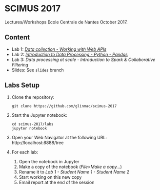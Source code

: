 SCIMUS 2017
===========

Lectures/Workshops Ecole Centrale de Nantes October 2017.

Content
-------

 * Lab 1: [*Data collection - Working with Web APIs*](labs/lab1/Lab%201%20-%20Data%20collection%20-%20Working%20with%20Web%20APIs.ipynb)
 * Lab 2: [*Introduction to Data Processing - Python - Pandas*](labs/lab2/Lab%202%20-%20Introduction%20to%20Data%20Processing%20-%20Python%20-%20Pandas.ipynb)
 * Lab 3: *Data processing at scale - Introduction to Spark & Collaborative Filtering*
 * Slides: See `slides` branch

Labs Setup
----------

  1. Clone the repository:

         git clone https://github.com/glinmac/scimus-2017

  1. Start the Jupyter notebook:
          
         cd scimus-2017/labs
         jupyter notebook
            
  1. Open your Web Navigator at the following URL: http://localhost:8888/tree
  
  1. For each lab:
      1. Open the notebook in Jupyter
      1. Make a copy of the notebook (*File>Make a copy...*)
      1. Rename it to *Lab 1 - Student Name 1 - Student Name 2*
      1. Start working on this new copy          
      1. Email report at the end of the session

